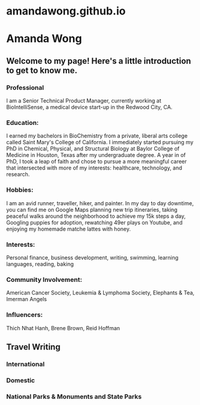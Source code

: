 # amandawong.github.io

# Amanda Wong 

## Welcome to my page! Here's a little introduction to get to know me. 

### **Professional**

I am a Senior Technical Product Manager, currently working at BioIntelliSense, a medical device start-up in the Redwood City, CA. 

### **Education**: 

I earned my bachelors in BioChemistry from a private, liberal arts college called Saint Mary's College of California. I immediately started pursuing my PhD in Chemical, Physical, and Structural Biology at Baylor College of Medicine in Houston, Texas after my undergraduate degree. A year in of PhD, I took a leap of faith and chose to pursue a more meaningful career that intersected with more of my interests: healthcare, technology, and research. 

### **Hobbies**: 

I am an avid runner, traveller, hiker, and painter. In my day to day downtime, you can find me on Google Maps planning new trip itineraries, taking peaceful walks around the neighborhood to achieve my 15k steps a day, Googling puppies for adoption, rewatching 49er plays on Youtube, and enjoying my homemade matche lattes with honey. 

### **Interests**: 

Personal finance, business development, writing, swimming, learning languages, reading, baking 

### **Community Involvement**: 

American Cancer Society, Leukemia & Lymphoma Society, Elephants & Tea, Imerman Angels

### **Influencers**: 

Thich Nhat Hanh, Brene Brown, Reid Hoffman 

## Travel Writing 

### **International**

### **Domestic**

### **National Parks & Monuments and State Parks**

